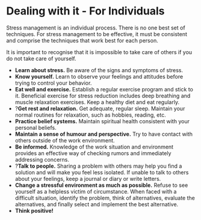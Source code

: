 [Title]: # (Dealing with it - For Individuals)
[Difficulty]: # (Beginner)
[Order]: # (8)

# Dealing with it - For Individuals

Stress management is an individual process. There is no one best set of techniques. For stress management to be effective, it must be consistent and comprise the techniques that work best for each person.

It is important to recognise that it is impossible to take care of others if you do not take care of yourself.



*   **Learn about stress.** Be aware of the signs and symptoms of stress.
*   **Know yourself.** Learn to observe your feelings and attitudes before trying to control your behavior.
*   **Eat well and exercise.** Establish a regular exercise program and stick to it. Beneficial exercise for stress reduction includes deep breathing and muscle relaxation exercises. Keep a healthy diet and eat regularly.
*   ?**Get rest and relaxation.** Get adequate, regular sleep. Maintain your normal routines for relaxation, such as hobbies, reading, etc.
*   **Practice belief systems.** Maintain spiritual health consistent with your personal beliefs.
*   **Maintain a sense of humour and perspective.** Try to have contact with others outside of the work environment.
*   **Be informed.** Knowledge of the work situation and environment provides an effective way of checking rumors and immediately addressing concerns.
*   ?**Talk to people.** Sharing a problem with others may help you find a solution and will make you feel less isolated. If unable to talk to others about your feelings, keep a journal or diary or write letters.
*   **Change a stressful environment as much as possible.** Refuse to see yourself as a helpless victim of circumstance. When faced with a difficult situation, identify the problem, think of alternatives, evaluate the alternatives, and finally select and implement the best alternative.
*   **Think positive!**